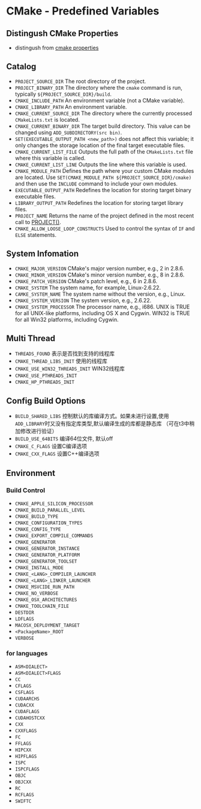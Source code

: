 # CMake - Predefined Variables

## Distingush CMake Properties

- distingush from [cmake properties](cmake-property.md)

## Catalog

- `PROJECT_SOURCE_DIR` The root directory of the project.
- `PROJECT_BINARY_DIR` The directory where the `cmake` command is run, typically `${PROJECT_SOURCE_DIR}/build`.
- `CMAKE_INCLUDE_PATH` An environment variable (not a CMake variable).
- `CMAKE_LIBRARY_PATH` An environment variable.
- `CMAKE_CURRENT_SOURCE_DIR` The directory where the currently processed `CMakeLists.txt` is located.
- `CMAKE_CURRENT_BINARY_DIR` The target build directory. This value can be changed using `ADD_SUBDIRECTORY(src bin)`.
- `SET(EXECUTABLE_OUTPUT_PATH <new_path>)` does not affect this variable; it only changes the storage location of the final target executable files.
- `CMAKE_CURRENT_LIST_FILE` Outputs the full path of the `CMakeLists.txt` file where this variable is called.
- `CMAKE_CURRENT_LIST_LINE` Outputs the line where this variable is used.
- `CMAKE_MODULE_PATH` Defines the path where your custom CMake modules are located. Use `SET(CMAKE_MODULE_PATH ${PROJECT_SOURCE_DIR}/cmake)` and then use the `INCLUDE` command to include your own modules.
- `EXECUTABLE_OUTPUT_PATH` Redefines the location for storing target binary executable files.
- `LIBRARY_OUTPUT_PATH` Redefines the location for storing target library files.
- `PROJECT_NAME` Returns the name of the project defined in the most recent call to [PROJECT()](cmake-build-project.md).
- `CMAKE_ALLOW_LOOSE_LOOP_CONSTRUCTS` Used to control the syntax of `IF` and `ELSE` statements.

## System Infomation

- `CMAKE_MAJOR_VERSION` CMake's major version number, e.g., 2 in 2.8.6.
- `CMAKE_MINOR_VERSION` CMake's minor version number, e.g., 8 in 2.8.6.
- `CMAKE_PATCH_VERSION` CMake's patch level, e.g., 6 in 2.8.6.
- `CMAKE_SYSTEM` The system name, for example, Linux-2.6.22.
- `CAMKE_SYSTEM_NAME` The system name without the version, e.g., Linux.
- `CMAKE_SYSTEM_VERSION` The system version, e.g., 2.6.22.
- `CMAKE_SYSTEM_PROCESSOR` The processor name, e.g., i686. UNIX is TRUE for all UNIX-like platforms, including OS X and Cygwin. WIN32 is TRUE for all Win32 platforms, including Cygwin.

## Multi Thread

- `THREADS_FOUND` 表示是否找到支持的线程库
- `CMAKE_THREAD_LIBS_INIT` 使用的线程库
- `CMAKE_USE_WIN32_THREADS_INIT` WIN32线程库
- `CMAKE_USE_PTHREADS_INIT`
- `CMAKE_HP_PTHREADS_INIT`

## Config Build Options

- `BUILD_SHARED_LIBS` 控制默认的库编译方式。如果未进行设置,使用`ADD_LIBRARY`时又没有指定库类型,默认编译生成的库都是静态库 （可在t3中稍加修改进行验证）
- `BUILD_USE_64BITS` 编译64位文件,  默认off
- `CMAKE_C_FLAGS` 设置C编译选项
- `CMAKE_CXX_FLAGS` 设置C++编译选项

## Environment

### Build Control

- `CMAKE_APPLE_SILICON_PROCESSOR`
- `CMAKE_BUILD_PARALLEL_LEVEL`
- `CMAKE_BUILD_TYPE`
- `CMAKE_CONFIGURATION_TYPES`
- `CMAKE_CONFIG_TYPE`
- `CMAKE_EXPORT_COMPILE_COMMANDS`
- `CMAKE_GENERATOR`
- `CMAKE_GENERATOR_INSTANCE`
- `CMAKE_GENERATOR_PLATFORM`
- `CMAKE_GENERATOR_TOOLSET`
- `CMAKE_INSTALL_MODE`
- `CMAKE_<LANG>_COMPILER_LAUNCHER`
- `CMAKE_<LANG>_LINKER_LAUNCHER`
- `CMAKE_MSVCIDE_RUN_PATH`
- `CMAKE_NO_VERBOSE`
- `CMAKE_OSX_ARCHITECTURES`
- `CMAKE_TOOLCHAIN_FILE`
- `DESTDIR`
- `LDFLAGS`
- `MACOSX_DEPLOYMENT_TARGET`
- `<PackageName>_ROOT`
- `VERBOSE`

###  for languages

- `ASM<DIALECT>`
- `ASM<DIALECT>FLAGS`
- `CC`
- `CFLAGS`
- `CSFLAGS`
- `CUDAARCHS`
- `CUDACXX`
- `CUDAFLAGS`
- `CUDAHOSTCXX`
- `CXX`
- `CXXFLAGS`
- `FC`
- `FFLAGS`
- `HIPCXX`
- `HIPFLAGS`
- `ISPC`
- `ISPCFLAGS`
- `OBJC`
- `OBJCXX`
- `RC`
- `RCFLAGS`
- `SWIFTC`
